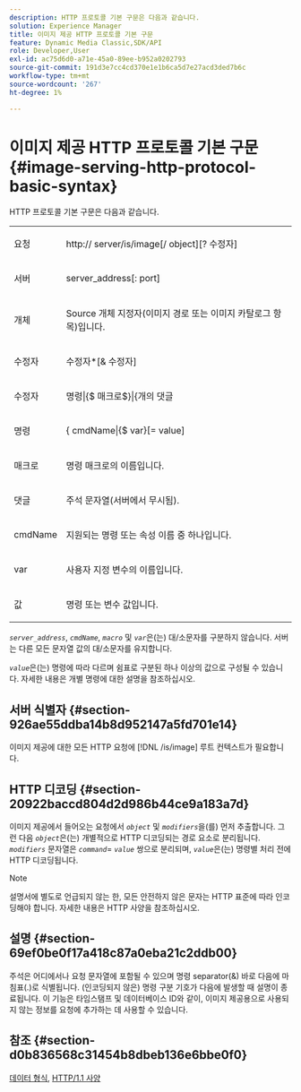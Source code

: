 ```yaml
---
description: HTTP 프로토콜 기본 구문은 다음과 같습니다.
solution: Experience Manager
title: 이미지 제공 HTTP 프로토콜 기본 구문
feature: Dynamic Media Classic,SDK/API
role: Developer,User
exl-id: ac75d6d0-a71e-45a0-89ee-b952a0202793
source-git-commit: 191d3e7cc4cd370e1e1b6ca5d7e27acd3ded7b6c
workflow-type: tm+mt
source-wordcount: '267'
ht-degree: 1%

---
```


# 이미지 제공 HTTP 프로토콜 기본 구문{#image-serving-http-protocol-basic-syntax}

HTTP 프로토콜 기본 구문은 다음과 같습니다.

<table id="simpletable_854C20D4C42247B99D9F123543C17E7C"> 
 <tr class="strow"> 
  <td class="stentry"> <p><span class="codeph"> <span class="varname"> 요청</span> </span> </p> </td> 
  <td class="stentry"> <p> <span class="filepath">http://<span class="varname"> server</span>/is/image[/<span class="varname"> object</span>][?<span class="varname"> 수정자</span>]</span> </p> </td> 
 </tr> 
 <tr class="strow"> 
  <td class="stentry"> <p><span class="codeph"> <span class="varname"> 서버 </span> </span> </p></td> 
  <td class="stentry"> <p> <span class="codeph"> <span class="varname"> server_address</span>[:<span class="varname"> port</span>]</span> </p> </td> 
 </tr> 
 <tr class="strow"> 
  <td class="stentry"> <p><span class="codeph"> <span class="varname"> 개체</span> </span> </p></td> 
  <td class="stentry"> <p>Source 개체 지정자(이미지 경로 또는 이미지 카탈로그 항목)입니다. </p> </td> 
 </tr> 
 <tr class="strow"> 
  <td class="stentry"> <p><span class="codeph"> <span class="varname"> 수정자</span> </span> </p></td> 
  <td class="stentry"> <p><span class="codeph"> <span class="varname"> 수정자</span>*[&amp;<span class="varname"> 수정자</span>]</span> </p> </td> 
 </tr> 
 <tr class="strow"> 
  <td class="stentry"> <p><span class="codeph"> <span class="varname"> 수정자</span> </span> </p></td> 
  <td class="stentry"> <p><span class="codeph">명령|{$<span class="varname"> 매크로</span>$}|&lbrace;<span class="varname">개의 댓글</span></span> </p></td> 
 </tr> 
 <tr class="strow"> 
  <td class="stentry"> <p><span class="codeph"> <span class="varname"> 명령</span> </span> </p> </td> 
  <td class="stentry"> <p>&lbrace;<span class="varname"> cmdName</span>|{$<span class="varname"> var</span>}[=<span class="varname"> value</span>] </p></td> 
 </tr> 
 <tr class="strow"> 
  <td class="stentry"> <p><span class="codeph"> <span class="varname"> 매크로</span> </span> </p> </td> 
  <td class="stentry"> <p>명령 매크로의 이름입니다.</p></td> 
 </tr> 
 <tr class="strow"> 
  <td class="stentry"> <p><span class="codeph"> <span class="varname"> 댓글</span> </span> </p></td> 
  <td class="stentry"> <p>주석 문자열(서버에서 무시됨).</p></td> 
 </tr> 
 <tr class="strow"> 
  <td class="stentry"> <p><span class="codeph"> <span class="varname"> cmdName</span> </span> </p></td> 
  <td class="stentry"> <p>지원되는 명령 또는 속성 이름 중 하나입니다.</p></td> 
 </tr> 
 <tr class="strow"> 
  <td class="stentry"> <p><span class="codeph"> <span class="varname"> var</span> </span> </p> </td> 
  <td class="stentry"> <p>사용자 지정 변수의 이름입니다.</p></td> 
 </tr> 
 <tr class="strow"> 
  <td class="stentry"> <p><span class="codeph"> <span class="varname"> 값</span> </span> </p></td> 
  <td class="stentry"> <p>명령 또는 변수 값입니다. </p></td> 
 </tr> 
</table>

*`server_address`*, *`cmdName`*, *`macro`* 및 *`var`*&#x200B;은(는) 대/소문자를 구분하지 않습니다. 서버는 다른 모든 문자열 값의 대/소문자를 유지합니다.

*`value`*&#x200B;은(는) 명령에 따라 다르며 쉼표로 구분된 하나 이상의 값으로 구성될 수 있습니다. 자세한 내용은 개별 명령에 대한 설명을 참조하십시오.

## 서버 식별자 {#section-926ae55ddba14b8d952147a5fd701e14}

이미지 제공에 대한 모든 HTTP 요청에 [!DNL /is/image] 루트 컨텍스트가 필요합니다.

## HTTP 디코딩 {#section-20922baccd804d2d986b44ce9a183a7d}

이미지 제공에서 들어오는 요청에서 *`object`* 및 *`modifiers`*&#x200B;을(를) 먼저 추출합니다. 그런 다음 *`object`*&#x200B;은(는) 개별적으로 HTTP 디코딩되는 경로 요소로 분리됩니다. *`modifiers`* 문자열은 *`command`*= *`value`* 쌍으로 분리되며, *`value`*&#x200B;은(는) 명령별 처리 전에 HTTP 디코딩됩니다.

>[!NOTE]
>
>설명서에 별도로 언급되지 않는 한, 모든 안전하지 않은 문자는 HTTP 표준에 따라 인코딩해야 합니다. 자세한 내용은 HTTP 사양을 참조하십시오.

## 설명 {#section-69ef0be0f17a418c87a0eba21c2ddb00}

주석은 어디에서나 요청 문자열에 포함될 수 있으며 명령 separator(&amp;) 바로 다음에 마침표(.)로 식별됩니다. (인코딩되지 않은) 명령 구분 기호가 다음에 발생할 때 설명이 종료됩니다. 이 기능은 타임스탬프 및 데이터베이스 ID와 같이, 이미지 제공용으로 사용되지 않는 정보를 요청에 추가하는 데 사용할 수 있습니다.

## 참조 {#section-d0b836568c31454b8dbeb136e6bbe0f0}

[데이터 형식](../../../../../is-api/http-ref/image-serving-api-ref/c-http-protocol-reference/c-data-types/c-data-types.md#concept-49455c12df954bb5919cdd8d5ccc85fa), [HTTP/1.1 사양](https://www.w3.org/Protocols/rfc2616/rfc2616.html)
